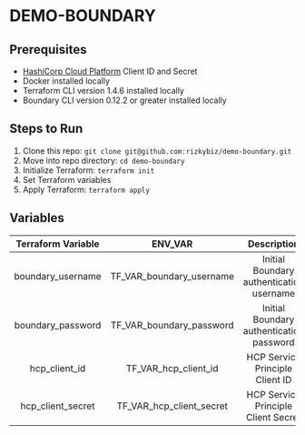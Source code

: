 # DEMO-BOUNDARY

## Prerequisites

- [HashiCorp Cloud Platform](https://portal.cloud.hashicorp.com/sign-in) Client ID and Secret
- Docker installed locally
- Terraform CLI version 1.4.6 installed locally
- Boundary CLI version 0.12.2 or greater installed locally

## Steps to Run

1. Clone this repo: `git clone git@github.com:rizkybiz/demo-boundary.git`
2. Move into repo directory: `cd demo-boundary`
3. Initialize Terraform: `terraform init`
4. Set Terraform variables
5. Apply Terraform: `terraform apply`

## Variables

| Terraform Variable |          ENV_VAR         |                Description               |
|:------------------:|:------------------------:|:----------------------------------------:|
| boundary_username  | TF_VAR_boundary_username | Initial Boundary authentication username |
| boundary_password  | TF_VAR_boundary_password | Initial Boundary authentication password |
| hcp_client_id      | TF_VAR_hcp_client_id     | HCP Service Principle Client ID          |
| hcp_client_secret  | TF_VAR_hcp_client_secret | HCP Service Principle Client Secret      |